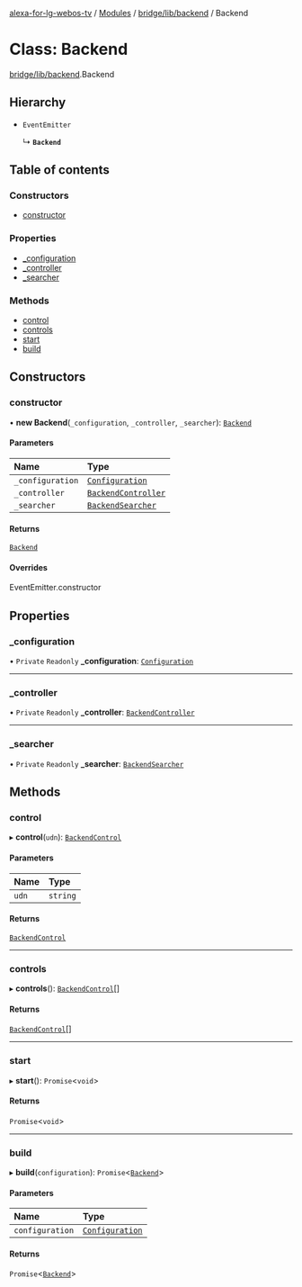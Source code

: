 [alexa-for-lg-webos-tv](../README.md) / [Modules](../modules.md) / [bridge/lib/backend](../modules/bridge_lib_backend.md) / Backend

# Class: Backend

[bridge/lib/backend](../modules/bridge_lib_backend.md).Backend

## Hierarchy

- `EventEmitter`

  ↳ **`Backend`**

## Table of contents

### Constructors

- [constructor](bridge_lib_backend.Backend.md#constructor)

### Properties

- [\_configuration](bridge_lib_backend.Backend.md#_configuration)
- [\_controller](bridge_lib_backend.Backend.md#_controller)
- [\_searcher](bridge_lib_backend.Backend.md#_searcher)

### Methods

- [control](bridge_lib_backend.Backend.md#control)
- [controls](bridge_lib_backend.Backend.md#controls)
- [start](bridge_lib_backend.Backend.md#start)
- [build](bridge_lib_backend.Backend.md#build)

## Constructors

### constructor

• **new Backend**(`_configuration`, `_controller`, `_searcher`): [`Backend`](bridge_lib_backend.Backend.md)

#### Parameters

| Name | Type |
| :------ | :------ |
| `_configuration` | [`Configuration`](bridge_lib_configuration.Configuration.md) |
| `_controller` | [`BackendController`](bridge_lib_backend_backend_controller.BackendController.md) |
| `_searcher` | [`BackendSearcher`](bridge_lib_backend_backend_searcher.BackendSearcher.md) |

#### Returns

[`Backend`](bridge_lib_backend.Backend.md)

#### Overrides

EventEmitter.constructor

## Properties

### \_configuration

• `Private` `Readonly` **\_configuration**: [`Configuration`](bridge_lib_configuration.Configuration.md)

___

### \_controller

• `Private` `Readonly` **\_controller**: [`BackendController`](bridge_lib_backend_backend_controller.BackendController.md)

___

### \_searcher

• `Private` `Readonly` **\_searcher**: [`BackendSearcher`](bridge_lib_backend_backend_searcher.BackendSearcher.md)

## Methods

### control

▸ **control**(`udn`): [`BackendControl`](bridge_lib_backend_backend_control.BackendControl.md)

#### Parameters

| Name | Type |
| :------ | :------ |
| `udn` | `string` |

#### Returns

[`BackendControl`](bridge_lib_backend_backend_control.BackendControl.md)

___

### controls

▸ **controls**(): [`BackendControl`](bridge_lib_backend_backend_control.BackendControl.md)[]

#### Returns

[`BackendControl`](bridge_lib_backend_backend_control.BackendControl.md)[]

___

### start

▸ **start**(): `Promise`\<`void`\>

#### Returns

`Promise`\<`void`\>

___

### build

▸ **build**(`configuration`): `Promise`\<[`Backend`](bridge_lib_backend.Backend.md)\>

#### Parameters

| Name | Type |
| :------ | :------ |
| `configuration` | [`Configuration`](bridge_lib_configuration.Configuration.md) |

#### Returns

`Promise`\<[`Backend`](bridge_lib_backend.Backend.md)\>
